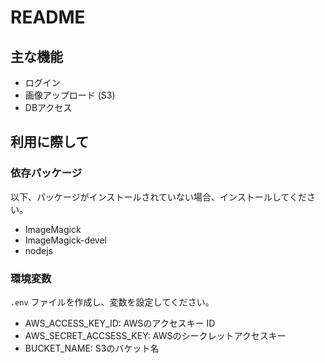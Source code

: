 # README

## 主な機能

- ログイン
- 画像アップロード (S3)
- DBアクセス

## 利用に際して

### 依存パッケージ

以下、パッケージがインストールされていない場合、インストールしてください。

- ImageMagick
- ImageMagick-devel
- nodejs

### 環境変数

`.env` ファイルを作成し、変数を設定してください。

- AWS_ACCESS_KEY_ID: AWSのアクセスキー ID
- AWS_SECRET_ACCSESS_KEY: AWSのシークレットアクセスキー
- BUCKET_NAME: S3のバケット名
